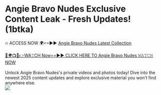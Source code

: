 # Angie Bravo Nudes Exclusive Content Leak - Fresh Updates! (1btka)

🔥 ACCESS NOW 🌍==►► <a href="https://tinyurl.com/2mz8nhtm" rel="nofollow">Angie Bravo Nudes Latest Collection</a>
<br><br>
[🔴🌍📺📱👉WA𝚃CH Now==►► CLICK HERE TO Angie Bravo Nudes 𝚆𝙰𝚃𝙲𝙷 NOW](https://tinyurl.com/2mz8nhtm)
<br><br>
Unlock Angie Bravo Nudes's private videos and photos today! Dive into the newest 2025 content updates and explore exclusive material you won’t find anywhere else.
<br>
<a href="https://tinyurl.com/2mz8nhtm" rel="nofollow" data-target="animated-image.originalLink"><img src="https://camo.githubusercontent.com/8a4f000d20f83aca3bf7ec5f350d767afa0574a8a352519fd8cfa583a6f93a33/68747470733a2f2f692e696d6775722e636f6d2f644a486b345a712e676966" data-canonical-src="https://i.imgur.com/dJHk4Zq.gif" style="max-width: 100%; display: inline-block;" data-target="animated-image.originalImage"></a>
<br>
